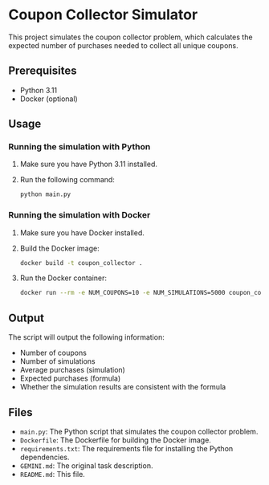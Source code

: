 # Coupon Collector Simulator

This project simulates the coupon collector problem, which calculates the expected number of purchases needed to collect all unique coupons.

## Prerequisites

- Python 3.11
- Docker (optional)

## Usage

### Running the simulation with Python

1.  Make sure you have Python 3.11 installed.
2.  Run the following command:

    ```bash
    python main.py
    ```

### Running the simulation with Docker

1.  Make sure you have Docker installed.
2.  Build the Docker image:

    ```bash
    docker build -t coupon_collector .
    ```

3.  Run the Docker container:

    ```bash
    docker run --rm -e NUM_COUPONS=10 -e NUM_SIMULATIONS=5000 coupon_collector
    ```

## Output

The script will output the following information:

- Number of coupons
- Number of simulations
- Average purchases (simulation)
- Expected purchases (formula)
- Whether the simulation results are consistent with the formula

## Files

- `main.py`: The Python script that simulates the coupon collector problem.
- `Dockerfile`: The Dockerfile for building the Docker image.
- `requirements.txt`: The requirements file for installing the Python dependencies.
- `GEMINI.md`: The original task description.
- `README.md`: This file.
